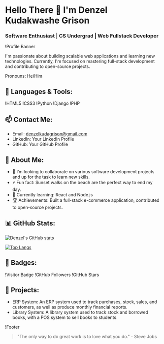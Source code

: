 # Hello There 👋 I'm Denzel Kudakwashe Grison
### Software Enthusiast | CS Undergrad | Web Fullstack Developer

!Profile Banner

I'm passionate about building scalable web applications and learning new technologies. Currently, I'm focused on mastering full-stack development and contributing to open-source projects.

Pronouns: He/Him

## 🚀 Languages & Tools:
!HTML5
!CSS3
!Python
!Django
!PHP

## 📫 Contact Me:
- Email: denzelkudagrison@gmail.com
- LinkedIn: Your LinkedIn Profile
- GitHub: Your GitHub Profile

## 🌟 About Me:
- 💞️ I’m looking to collaborate on various software development projects and up for the task to learn new skills.
- ⚡ Fun fact: Sunset walks on the beach are the perfect way to end my day.
- 🌱 Currently learning: React and Node.js
- 🏆 Achievements: Built a full-stack e-commerce application, contributed to open-source projects.

## 📊 GitHub Stats:
![Denzel's GitHub stats](https://github-readme-stats.vercel.app/api?username=carnvier&show_icons=true&theme=radical)

[![Top Langs](https://github-readme-stats.vercel.app/api/top-langs/?username=carnvier&langs_count=8)](https://github.com/carnvier/github-readme-stats&show_icons=true&theme=radical)
## 🏅 Badges:
!Visitor Badge
!GitHub Followers
!GitHub Stars

## 🎨 Projects:
- ERP System: An ERP system used to track purchases, stock, sales, and customers, as well as produce monthly financial reports.
- Library System: A library system used to track stock and borrowed books, with a POS system to sell books to students.

!Footer
> "The only way to do great work is to love what you do." - Steve Jobs
<!---
Carnvier/Carnvier is a ✨ special ✨ repository because its `README.md` (this file) appears on your GitHub profile.
You can click the Preview link to take a look at your changes.
--->
